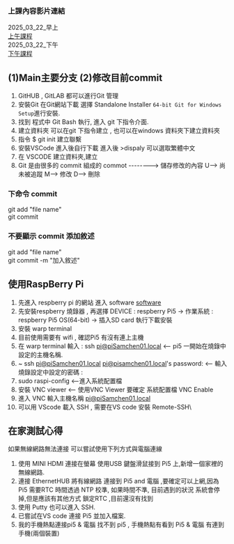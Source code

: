 ### 上課內容影片連結
2025_03_22_早上\
[上午課程](https://youtube.com/live/DKVUrurxFYk)\
2025_03_22_下午\
[下午課程](https://youtube.com/live/IuN0aJPuzRo)
## (1)Main主要分支 (2)修改目前commit

1. GitHUB , GitLAB 都可以進行Git 管理
2. 安裝Git 在Git網站下載 選擇 Standalone Installer `64-bit Git for Windows Setup`進行安裝.
3. 找到 程式中 Git Bash 執行, 進入 git 下指令介面.
4. 建立資料夾 可以在git 下指令建立 , 也可以在windows 資料夾下建立資料夾
5. 指令 $ git init 建立聯繫
6. 安裝VSCode 進入後自行下載 進入後 >dispaly 可以選取繁體中文
7. 在 VSCODE 建立資料夾,建立
8. Git 是由很多的 commit 組成的
    commot --------> 儲存修改的內容
    U--> 尚未被追蹤
    M--> 修改
    D--> 刪除
### 下命令 commit
git add "file name"\
git commit
### 不要顯示 commit 添加敘述
git add "file name"\
git commit -m "加入敘述"
## 使用RaspBerry Pi 
1. 先進入 respberry pi 的網站 進入 software [software](https://www.raspberrypi.com/software/)
2. 先安裝respberry 燒錄器 , 再選擇 DEVICE : respberry Pi5 -> 作業系統 : respberry Pi5 OS(64-bit) -> 插入SD card 執行下載安裝
3. 安裝 warp terminal
4. 目前使用需要有 wifi , 確認Pi5 有沒有連上主機 
5. 在 warp terminal 輸入 : ssh pi@piSamchen01.local <-- pi5 一開始在燒錄中設定的主機名稱.
6.  ~ ssh pi@piSamchen01.local
    pi@pisamchen01.local's password: <-- 輸入燒錄設定中設定的密碼 :
7. sudo raspi-config <--進入系統配置檔
8. 安裝 VNC viewer <-- 使用VNC Viewer 要確定 系統配置檔 VNC Enable
9. 進入 VNC 輸入主機名稱 pi@piSamchen01.local
10. 可以用 VScode 載入 SSH , 需要在VS code 安裝 Remote-SSH\
## 在家測試心得
如果無線網路無法連接 可以嘗試使用下列方式與電腦連線
1. 使用 MINI HDMI 連接在螢幕 使用USB 鍵盤滑鼠接到 Pi5 上,新增一個家裡的無線網路.
2. 連接 EthernetHUB 將有線網路 連接到 Pi5 and 電腦 ,要確定可以上網,因為Pi5 需要RTC 時間透過 NTP 校準,
   如果時間不準, 目前遇到的狀況 系統會停掉,但是應該有其他方式 鎖定RTC ,目前還沒有找到
3. 使用 Putty 也可以進入 SSH.
4. 已嘗試在VS code 連接 Pi5 並加入檔案.
5. 我的手機熱點連接pi5 & 電腦 找不到 pi5 , 手機熱點有看到 Pi5 & 電腦 有連到 手機(兩個裝置)
    
